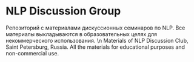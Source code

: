 # NLP Discussion Group
Репозиторий с материалами дискуссионных семинаров по NLP. Все материалы выкладываются в образовательных целях для некоммерческого использования. \n
Materials of NLP Discussion Club, Saint Petersburg, Russia. All the materials for educational purposes and non-commercial use.
